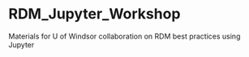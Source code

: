 # RDM_Jupyter_Workshop
Materials for U of Windsor collaboration on RDM best practices using Jupyter
